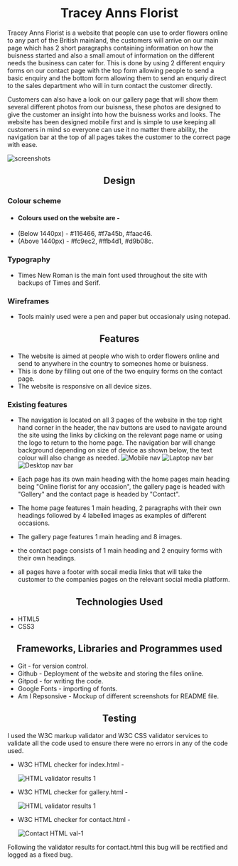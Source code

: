 <div align="center">

# Tracey Anns Florist

</div>
Tracey Anns Florist is a website that people can use to order flowers online to any part of the British mainland, the customers will arrive on our main page which has 2 short paragraphs containing information on
how the buisness started and also a small amout of information on the different needs the business can cater for. This is done by using 2 different enquiry forms on our contact page
with the top form allowing people to send a basic enquiry and the bottom form allowing them to send an enquriy direct to the sales department who will in turn contact the customer directly.

Customers can also have a look on our gallery page that will show them several different photos from our buisness, these photos are designed to give the customer an insight into how the buisness works and looks.
The website has been designed mobile first and is simple to use keeping all customers in mind so everyone can use it no matter there ability, the navigation bar at the top of all pages takes the customer to the correct page with 
ease.

![screenshots](https://github.com/GarethAubrey/Project-1-Gareth-Aubrey/assets/164876386/e7e9e7fa-6876-4338-b95a-5da3daf08dbe)
<div align="center">

## Design

</div>


### Colour scheme  

*  #### Colours used on the website are -  
* (Below 1440px) - #116466, #f7a45b, #faac46.
* (Above 1440px) - #fc9ec2, #ffb4d1, #d9b08c.  

### Typography  
* Times New Roman is the main font used throughout the site with backups of Times and Serif.  

### Wireframes  
* Tools mainly used were a pen and paper but occasionaly using notepad.  
<div align="center">

## Features  

</div>


* The website is aimed at people who wish to order flowers online and send to anywhere in the country to someones home or buisness.
* This is done by filling out one of the two enquiry forms on the contact page.
* The website is responsive on all device sizes.

### Existing features
* The navigation is located on all 3 pages of the website in the top right hand corner in the header, the nav buttons are used to navigate around the site using the links by clicking on the relevant page name
or using the logo to return to the home page. The navigation bar will change background depending on size of device as shown below, the text colour will also change as needed.
![Mobile nav](https://github.com/GarethAubrey/Project-1-Gareth-Aubrey/assets/164876386/48e171ab-cfe1-4bd8-ac38-01650bd6b514)
![Laptop nav bar](https://github.com/GarethAubrey/Project-1-Gareth-Aubrey/assets/164876386/89c43012-e95f-443f-8735-7564bc34b065)
![Desktop nav bar](https://github.com/GarethAubrey/Project-1-Gareth-Aubrey/assets/164876386/c2343fb7-c107-4652-b15c-cfcdcba95bb4)

* Each page has its own main heading with the home pages main heading being "Online florist for any occasion", the gallery page is headed with "Gallery" and the contact page is headed by "Contact".

* The home page features 1 main heading, 2 paragraphs with their own headings followed by 4 labelled images as examples of different occasions.
* The gallery page features 1 main heading and 8 images.
* the contact page consists of 1 main heading and 2 enquiry forms with their own headings.
* all pages have a footer with socail media links that will take the customer to the companies pages on the relevant social media platform.
<div align="center">

## Technologies Used

</div>


* HTML5
* CSS3
<div align="center">

## Frameworks, Libraries and Programmes used

</div>


* Git - for version control.
* Github - Deployment of the website and storing the files online.
* Gitpod - for writing the code.
* Google Fonts - importing of fonts.
* Am I Repsonsive - Mockup of different screenshots for README file.
<div align="center">

## Testing

</div>


I used the W3C markup validator and W3C CSS validator services to validate all the code used to ensure there were no errors in any of the code used.

* W3C HTML checker for index.html -
  
  ![HTML validator results 1](https://github.com/GarethAubrey/Project-1-Gareth-Aubrey/assets/164876386/224a877e-93d7-4285-96fb-5dfb34c7d65c)

* W3C HTML checker for gallery.html -
  
  ![HTML validator results 1](https://github.com/GarethAubrey/Project-1-Gareth-Aubrey/assets/164876386/7f342a0a-db0b-4875-b7e4-9e02dfe73b7d)

* W3C HTML checker for contact.html -
  
  ![Contact HTML val-1](https://github.com/GarethAubrey/Project-1-Gareth-Aubrey/assets/164876386/afe674f1-1546-474b-9240-9183df125df5)

Following the validator results for contact.html this bug will be rectified and logged as a fixed bug. 
